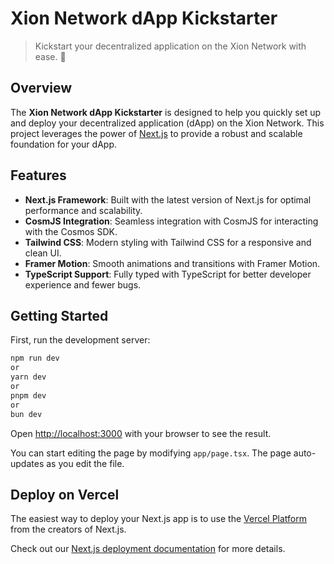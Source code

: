 # Xion Network dApp Kickstarter

> Kickstart your decentralized application on the Xion Network with ease. 🚀

## Overview

The **Xion Network dApp Kickstarter** is designed to help you quickly set up and deploy your decentralized application (dApp) on the Xion Network. This project leverages the power of [Next.js](https://nextjs.org/) to provide a robust and scalable foundation for your dApp.

## Features

- **Next.js Framework**: Built with the latest version of Next.js for optimal performance and scalability.
- **CosmJS Integration**: Seamless integration with CosmJS for interacting with the Cosmos SDK.
- **Tailwind CSS**: Modern styling with Tailwind CSS for a responsive and clean UI.
- **Framer Motion**: Smooth animations and transitions with Framer Motion.
- **TypeScript Support**: Fully typed with TypeScript for better developer experience and fewer bugs.

## Getting Started

First, run the development server:

```bash
npm run dev
or
yarn dev
or
pnpm dev
or
bun dev
```

Open [http://localhost:3000](http://localhost:3000) with your browser to see the result.

You can start editing the page by modifying `app/page.tsx`. The page auto-updates as you edit the file.

## Deploy on Vercel

The easiest way to deploy your Next.js app is to use the [Vercel Platform](https://vercel.com/new?utm_medium=default-template&filter=next.js&utm_source=create-next-app&utm_campaign=create-next-app-readme) from the creators of Next.js.

Check out our [Next.js deployment documentation](https://nextjs.org/docs/deployment) for more details.
